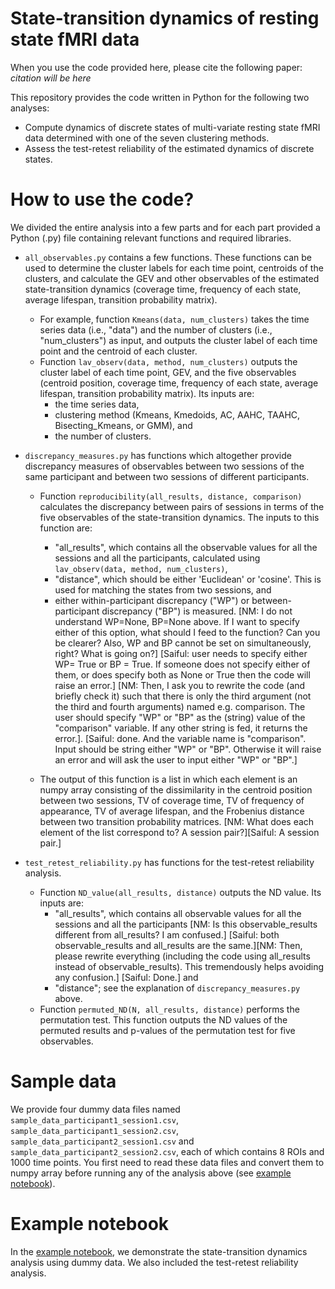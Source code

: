 # State-transition dynamics of resting state fMRI data

When you use the code provided here, please cite the following paper:
*citation will be here*

This repository provides the code written in Python for the following two analyses:
- Compute dynamics of discrete states of multi-variate resting state fMRI data determined with one of the seven clustering methods.
- Assess the test-retest reliability of the estimated dynamics of discrete states. 

# How to use the code?
We divided the entire analysis into a few parts and for each part provided a Python (.py) file containing relevant functions and required libraries. 

- `all_observables.py` contains a few functions. These functions can be used to determine the 
cluster labels for each time point, centroids of the clusters, and calculate the GEV and other observables of the estimated state-transition dynamics (coverage time, frequency of each state, average lifespan, transition probability matrix).
    - For example, function `Kmeans(data, num_clusters)` takes the time series data (i.e., "data") and the number of clusters (i.e., "num_clusters") as input, and outputs the cluster label of each time point and the centroid of each cluster.
    - Function `lav_observ(data, method, num_clusters)` outputs the cluster label of each time point, GEV, and the five observables (centroid position, coverage time, frequency of each state, average lifespan, transition probability matrix). Its inputs are:
        - the time series data,
        - clustering method (Kmeans, Kmedoids, AC, AAHC, TAAHC, Bisecting_Kmeans, or GMM), and
        - the number of clusters.

- `discrepancy_measures.py` has functions which altogether provide discrepancy measures of observables between two sessions of the same participant and between two sessions of different participants.
    - Function `reproducibility(all_results, distance, comparison)` calculates the discrepancy between pairs of sessions in terms of the five observables of the state-transition dynamics. The inputs to this function are:
        - "all_results", which contains all the observable values for all the sessions and all the participants, calculated using `lav_observ(data, method, num_clusters)`,
        - "distance", which should be either 'Euclidean' or 'cosine'. This is used for matching the states from two sessions, and
        - either within-participant discrepancy ("WP") or between-participant discrepancy ("BP") is measured. [NM: I do not understand WP=None, BP=None above. If I want to specify either of this option, what should I feed to the function? Can you be clearer? Also, WP and BP cannot be set on simultaneously, right? What is going on?] [Saiful: user needs to specify either WP= True or BP = True. If someone does not specify either of them, or does specify both as None or True then the code will raise an error.] [NM: Then, I ask you to rewrite the code (and briefly check it) such that there is only the third argument (not the third and fourth arguments) named e.g. comparison. The user should specify "WP" or "BP" as the (string) value of the "comparison" variable. If any other string is fed, it returns the error.]. [Saiful: done. And the variable name is "comparison". Input should be string either "WP" or "BP". Otherwise it will raise an error and will ask the user to input either "WP" or "BP".]

    - The output of this function is a list in which each element is an numpy array consisting of the dissimilarity in the centroid position between two sessions, TV of coverage time, TV of frequency of appearance, TV of average lifespan, and the Frobenius distance between two transition probability matrices. [NM: What does each element of the list correspond to? A session pair?][Saiful: A session pair.]

- `test_retest_reliability.py` has functions for the test-retest reliability analysis.
    - Function `ND_value(all_results, distance)` outputs the ND value. Its inputs are:
        - "all_results", which contains all observable values for all the sessions and all the participants [NM: Is this observable_results different from all_results? I am confused.] [Saiful: both observable_results and all_results are the same.][NM: Then, please rewrite everything (including the code using all_results instead of observable_results). This tremendously helps avoiding any confusion.] [Saiful: Done.] and
        - "distance"; see the explanation of `discrepancy_measures.py` above.
    - Function `permuted_ND(N, all_results, distance)` performs the permutation test. This function outputs the ND values of the permuted results and p-values of the permutation test for five observables. 


# Sample data
We provide four dummy data files named `sample_data_participant1_session1.csv`, `sample_data_participant1_session2.csv`, `sample_data_participant2_session1.csv` and `sample_data_participant2_session2.csv`, each of which contains 8 ROIs and 1000 time points.
You first need to read these data files and convert them to numpy array before running any of the analysis above (see [example notebook](https://github.com/sislam99/fmri_state_transition_dynamics/blob/main/example.ipynb)).

# Example notebook
In the [example notebook](https://github.com/sislam99/fmri_state_transition_dynamics/blob/main/example.ipynb), we demonstrate the state-transition dynamics analysis using dummy data. We also included the test-retest reliability analysis.

